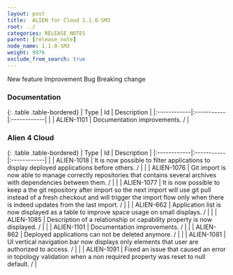 ```yaml
---
layout: post
title:  ALIEN for Cloud 1.1.0-SM3
root: ../
categories: RELEASE_NOTES
parent: [release_note]
node_name: 1.1.0-SM3
weight: 9976
exclude_from_search: true
---
```





<i class="fa fa-plus text-success"></i> New feature <i class="fa fa-level-up text-primary"></i> Improvement  <i class="fa fa-bug text-danger"></i> Bug <i class="fa fa-exclamation-triangle text-warning"></i> Breaking change


### Documentation



  {: .table .table-bordered}
  | Type        | Id         | Description |
  |:------------|:-----------|:------------|
      |  <i class="fa fa-level-up text-primary"></i> | ALIEN-1101 | Documentation improvements. /  |
    


### Alien 4 Cloud



  {: .table .table-bordered}
  | Type        | Id         | Description |
  |:------------|:-----------|:------------|
    |  <i class="fa fa-plus text-success"></i> | ALIEN-1018 | It is now possible to filter applications to display deployed applications before others. /  |
    |  <i class="fa fa-plus text-success"></i> | ALIEN-1076 | Git import is now able to manage correctly repositories that contains several archives with dependencies between them. /  |
    |  <i class="fa fa-plus text-success"></i> | ALIEN-1077 | It is now possible to keep a the git repository after import so the next import will use git pull instead of a fresh checkout and will trigger the import flow only when there is indeed updates from the last import. /  |
      |  <i class="fa fa-level-up text-primary"></i> | ALIEN-662 | Application list is now displayed as a table to improve space usage on small displays. /  |
    |  <i class="fa fa-level-up text-primary"></i> | ALIEN-1085 | Description of a relationship or capability property is now displayed. /  |
    |  <i class="fa fa-level-up text-primary"></i> | ALIEN-1101 | Documentation improvements. /  |
      |  <i class="fa fa-bug text-danger"></i> | ALIEN-862 | Deployed applications can not be deleted anymore. /  |
    |  <i class="fa fa-bug text-danger"></i> | ALIEN-1081 | UI vertical navigation bar now displays only elements that user are authorized to access. /  |
    |  <i class="fa fa-bug text-danger"></i> | ALIEN-1091 | Fixed an issue that caused an error in topology validation when a non required property was reset to null default. /  |
  

